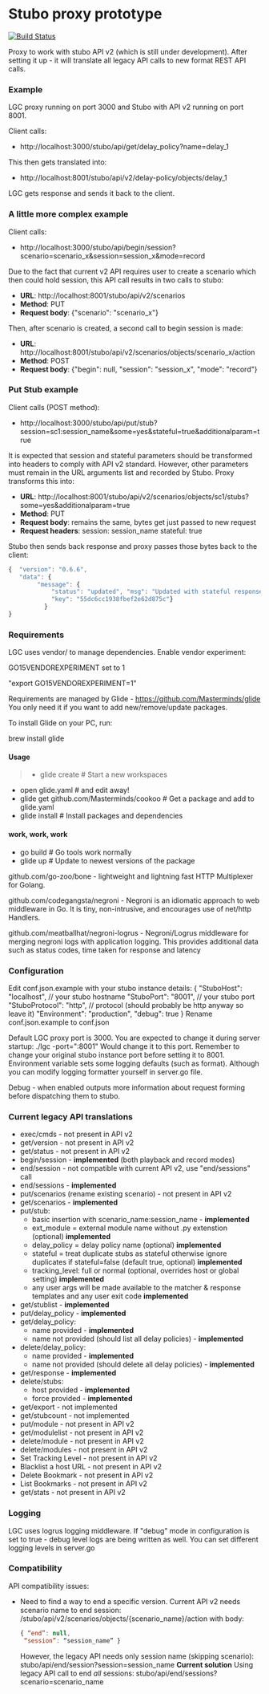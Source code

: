 # Stubo proxy prototype

[![Build Status](https://travis-ci.org/rusenask/lgc.svg?branch=master)](https://travis-ci.org/rusenask/lgc)

Proxy to work with stubo API v2 (which is still under development). After setting
it up - it will translate all legacy API calls to new format REST API calls.

### Example
LGC proxy running on port 3000 and Stubo with API v2 running on port 8001.

Client calls:
 * http://localhost:3000/stubo/api/get/delay_policy?name=delay_1

This then gets translated into:
* http://localhost:8001/stubo/api/v2/delay-policy/objects/delay_1

LGC gets response and sends it back to the client.

### A little more complex example
Client calls:
* http://localhost:3000/stubo/api/begin/session?scenario=scenario_x&session=session_x&mode=record

Due to the fact that current v2 API requires user to create a scenario which then could hold session,
this API call results in two calls to stubo:
* __URL__:           http://localhost:8001/stubo/api/v2/scenarios
* __Method__:        PUT
* __Request body__:  {"scenario": "scenario_x"}

Then, after scenario is created, a second call to begin session is made:
* __URL__:           http://localhost:8001/stubo/api/v2/scenarios/objects/scenario_x/action
* __Method__:        POST
* __Request body__:  {"begin": null, "session": "session_x",  "mode": "record"}

### Put Stub example
Client calls (POST method):
* http://localhost:3000/stubo/api/put/stub?session=sc1:session_name&some=yes&stateful=true&additionalparam=true

It is expected that session and stateful parameters should be transformed into headers to comply with API v2 standard.
However, other parameters must remain in the URL arguments list and recorded by Stubo. Proxy transforms this into:
* __URL__:             http://localhost:8001/stubo/api/v2/scenarios/objects/sc1/stubs?some=yes&additionalparam=true
* __Method__:          PUT
* __Request body__:    remains the same, bytes get just passed to new request
* __Request headers__: session: session_name
                       stateful: true  

Stubo then sends back response and proxy passes those bytes back to the client:
```javascript
{  "version": "0.6.6",
   "data": {
        "message": {
            "status": "updated", "msg": "Updated with stateful response",
            "key": "55dc6cc1938fbef2e62d875c"}
          }
}
```

### Requirements

LGC uses vendor/ to manage dependencies. Enable vendor experiment:

GO15VENDOREXPERIMENT set to 1

"export GO15VENDOREXPERIMENT=1"

Requirements are managed by Glide - https://github.com/Masterminds/glide
You only need it if you want to add new/remove/update packages.

To install Glide on your PC, run:

brew install glide

#### Usage

> * glide create                            # Start a new workspaces
* open glide.yaml                         # and edit away!
* glide get github.com/Masterminds/cookoo # Get a package and add to glide.yaml
* glide install                           # Install packages and dependencies
#### work, work, work
* go build                                # Go tools work normally
* glide up                                # Update to newest versions of the package


github.com/go-zoo/bone - lightweight and lightning fast HTTP Multiplexer for Golang.

github.com/codegangsta/negroni - Negroni is an idiomatic approach to web middleware in Go. It is tiny, non-intrusive, and encourages use of net/http Handlers.

github.com/meatballhat/negroni-logrus - Negroni/Logrus middleware for merging
negroni logs with application logging. This provides additional data such as status codes,
time taken for response and latency

### Configuration

Edit conf.json.example with your stubo instance details:
{
  "StuboHost": "localhost", // your stubo hostname
  "StuboPort": "8001",  // your stubo port
  "StuboProtocol": "http", // protocol (should probably be http anyway so leave it)
  "Environment": "production",
  "debug": true
}
Rename conf.json.example to conf.json

Default LGC proxy port is 3000. You are expected to change it during server startup:
./lgc -port=":8001"
Would change it to this port. Remember to change your original stubo instance port before setting it to 8001.
Environment variable sets some logging defaults (such as format). Although you can
modify logging formatter yourself in server.go file.

Debug - when enabled outputs more information about request forming before dispatching them to stubo.


### Current legacy API translations

* exec/cmds - not present in API v2
* get/version - not present in API v2
* get/status - not present in API v2
* begin/session - __implemented__ (both playback and record modes)
* end/session - not compatible with current API v2, use "end/sessions" call
* end/sessions - __implemented__
* put/scenarios (rename existing scenario) - not present in API v2
* get/scenarios - __implemented__
* put/stub:
    + basic insertion with scenario_name:session_name - __implemented__
    + ext_module = external module name without .py extenstion (optional) __implemented__
    + delay_policy =  delay policy name (optional) __implemented__
    + stateful = treat duplicate stubs as stateful otherwise ignore duplicates if stateful=false (default true, optional) __implemented__
    + tracking_level: full or normal (optional, overrides host or global setting) __implemented__
    + any user args will be made available to the matcher & response templates and any user exit code __implemented__
* get/stublist - __implemented__
* put/delay_policy - __implemented__
* get/delay_policy:
    + name provided - __implemented__
    + name not provided (should list all delay policies) - __implemented__
* delete/delay_policy:
    + name provided - __implemented__
    + name not provided (should delete all delay policies) - __implemented__
* get/response - __implemented__
* delete/stubs:
    + host provided - __implemented__
    + force provided - __implemented__
* get/export - not implemented
* get/stubcount - not implemented
* put/module - not present in API v2
* get/modulelist - not present in API v2
* delete/module - not present in API v2
* delete/modules - not present in API v2
* Set Tracking Level - not present in API v2
* Blacklist a host URL - not present in API v2
* Delete Bookmark - not present in API v2
* List Bookmarks - not present in API v2
* get/stats - not present in API v2

### Logging

LGC uses logrus logging middleware. If "debug" mode in configuration is set to true -
debug level logs are being written as well. You can set different logging levels in
server.go


### Compatibility
API compatibility issues:
* Need to find a way to end a specific version. Current API v2 needs scenario name to end session:
  /stubo/api/v2/scenarios/objects/{scenario_name}/action with body:
  ```javascript
  { “end”: null,
   “session”: “session_name” }
  ```
  However, the legacy API needs only session name (skipping scenario):
  stubo/api/end/session?session=session_name
  __Current solution__
  Using legacy API call to end _all_ sessions:
  stubo/api/end/sessions?scenario=scenario_name  
